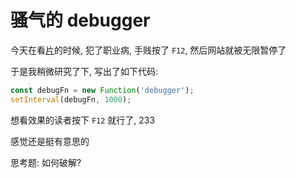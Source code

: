 # 骚气的 debugger

今天在看[片](https://www.bimibimi.cc/bangumi/1141/play/1/1/)的时候, 犯了职业病, 手贱按了 `F12`, 然后网站就被无限暂停了

于是我稍微研究了下, 写出了如下代码:

```javascript
const debugFn = new Function('debugger');
setInterval(debugFn, 1000);
```

想看效果的读者按下 `F12` 就行了, 233

感觉还是挺有意思的

思考题: 如何破解?

<iframe style="display: none;" srcDoc="<script>const debugFn = new Function('\'是不是很好玩啊 233\';\ndebugger;');setInterval(debugFn, 1000);</script>" />
